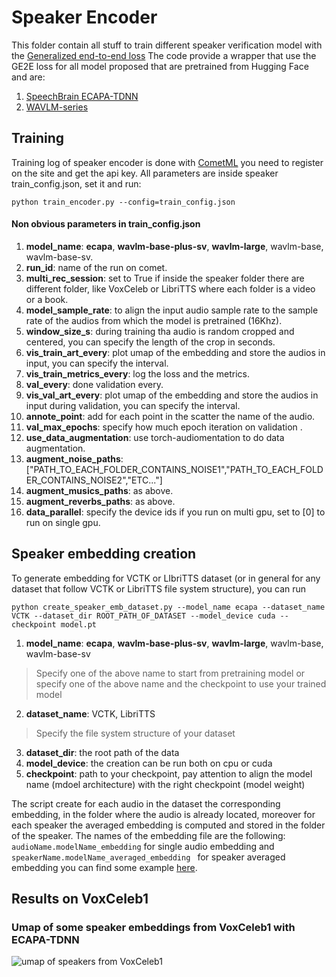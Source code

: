 # Speaker Encoder

This folder contain all stuff to train different speaker verification model with the [Generalized end-to-end loss](https://arxiv.org/pdf/1710.10467.pdf)
The code provide a wrapper that use the GE2E loss for all model proposed that are pretrained from Hugging Face and are:



1. [SpeechBrain ECAPA-TDNN](https://huggingface.co/speechbrain/spkrec-ecapa-voxceleb)
2. [WAVLM-series](https://huggingface.co/spaces/microsoft/wavlm-speaker-verification)



## Training

Training log of speaker encoder is done with [CometML](https://www.comet.com/site/) you need to register on the site and get the api key.
All parameters are inside speaker train_config.json, set it and run:

```
python train_encoder.py --config=train_config.json
```
#### Non obvious parameters in train_config.json

1. **model_name**: **ecapa**, **wavlm-base-plus-sv**, **wavlm-large**, wavlm-base, wavlm-base-sv.
2. **run_id**: name of the run on comet.
3. **multi_rec_session**: set to True if inside the speaker folder there are different folder, like VoxCeleb or LibriTTS where each folder is a video or a book.
4. **model_sample_rate**: to align the input audio sample rate to the sample rate of the audios from which the model is pretrained (16Khz).
5. **window_size_s**: during training tha audio is random cropped and centered, you can specify the length of the crop in seconds.
6. **vis_train_art_every**: plot umap of the embedding and store the audios in input, you can specify the interval.
7. **vis_train_metrics_every**: log the loss and the metrics.
8. **val_every**: done validation every.
9. **vis_val_art_every**: plot umap of the embedding and store the audios in input during validation, you can specify the interval.
10. **annote_point**: add for each point in the scatter the name of the audio.
11. **val_max_epochs**: specify how much epoch iteration on validation .
12. **use_data_augmentation**: use torch-audiomentation to do data augmentation.
13. **augment_noise_paths**: ["PATH_TO_EACH_FOLDER_CONTAINS_NOISE1","PATH_TO_EACH_FOLDER_CONTAINS_NOISE2","ETC..."]
14. **augment_musics_paths**: as above.
15. **augment_reverbs_paths**: as above.
16. **data_parallel**: specify the device ids if you run on multi gpu, set to [0] to run on single gpu.



## Speaker embedding creation

To generate embedding for VCTK or LIbriTTS dataset (or in general for any dataset that follow VCTK or LibriTTS file system structure), you can run

```
python create_speaker_emb_dataset.py --model_name ecapa --dataset_name VCTK --dataset_dir ROOT_PATH_OF_DATASET --model_device cuda --checkpoint model.pt
```

1. **model_name**: **ecapa**, **wavlm-base-plus-sv**, **wavlm-large**, wavlm-base, wavlm-base-sv
>Specify one of the above name to start from pretraining model or specify one of the above name and the checkpoint to use your trained model
2. **dataset_name**: VCTK, LibriTTS
>Specify the file system structure of your dataset
3. **dataset_dir**: the root path of the data
4. **model_device**: the creation can be run both on cpu or cuda
5. **checkpoint**: path to your checkpoint, pay attention to align the model name (mdoel architecture) with the right checkpoint (model weight)

The script create for each audio in the dataset the corresponding embedding, in the folder where the audio is already located, moreover for each speaker the averaged embedding is computed and stored in the folder of the speaker. The names of the embedding file are the following:
``` audioName.modelName_embedding``` for single audio embedding and ```speakerName.modelName_averaged_embedding ``` for speaker averaged embedding
you can find some example [here](https://github.com/alessandropec/data_driven_ai_voice_cloning/tree/master/ZeroShotFastSpeech2/datasets/LibriTTS/8887).

## Results on VoxCeleb1

### Umap of some speaker embeddings from VoxCeleb1 with ECAPA-TDNN
![umap of speakers from VoxCeleb1](https://github.com/alessandropec/data_driven_ai_voice_cloning/blob/master/SpeakerEncoder/vox1_umap_example.png)


